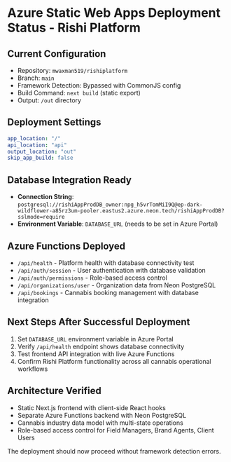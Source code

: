 # Azure Static Web Apps Deployment Status - Rishi Platform

## Current Configuration
- Repository: `mwaxman519/rishiplatform`
- Branch: `main`
- Framework Detection: Bypassed with CommonJS config
- Build Command: `next build` (static export)
- Output: `/out` directory

## Deployment Settings
```yaml
app_location: "/"
api_location: "api"
output_location: "out"
skip_app_build: false
```

## Database Integration Ready
- **Connection String**: `postgresql://rishiAppProdDB_owner:npg_h5vrTomMiI9Q@ep-dark-wildflower-a85rz3um-pooler.eastus2.azure.neon.tech/rishiAppProdDB?sslmode=require`
- **Environment Variable**: `DATABASE_URL` (needs to be set in Azure Portal)

## Azure Functions Deployed
- `/api/health` - Platform health with database connectivity test
- `/api/auth/session` - User authentication with database validation
- `/api/auth/permissions` - Role-based access control
- `/api/organizations/user` - Organization data from Neon PostgreSQL
- `/api/bookings` - Cannabis booking management with database integration

## Next Steps After Successful Deployment
1. Set `DATABASE_URL` environment variable in Azure Portal
2. Verify `/api/health` endpoint shows database connectivity
3. Test frontend API integration with live Azure Functions
4. Confirm Rishi Platform functionality across all cannabis operational workflows

## Architecture Verified
- Static Next.js frontend with client-side React hooks
- Separate Azure Functions backend with Neon PostgreSQL
- Cannabis industry data model with multi-state operations
- Role-based access control for Field Managers, Brand Agents, Client Users

The deployment should now proceed without framework detection errors.